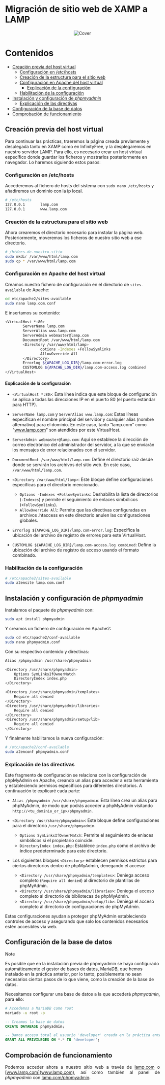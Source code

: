 # Migración de sitio web de XAMP a LAMP

<div align=center>
    <img src="./img/cover.png" alt="Cover">
</div>

# Contenidos

- [Creación previa del host virtual](#creación-previa-del-host-virtual)
  - [Configuración en /etc/hosts](#configuración-en-etchosts)
  - [Creación de la estructura para el sitio web](#creación-de-la-estructura-para-el-sitio-web)
  - [Configuración en Apache del host virtual](#configuración-en-apache-del-host-virtual)
    - [Explicación de la configuración](#explicación-de-la-configuración)
  - [Habilitación de la configuración](#habilitación-de-la-configuración)
- [Instalación y configuración de *phpmyadmin*](#instalación-y-configuración-de-phpmyadmin)
  - [Explicación de las directivas](#explicación-de-las-directivas)
- [Configuración de la base de datos](#configuración-de-la-base-de-datos)
- [Comprobación de funcionamiento](#comprobación-de-funcionamiento)


## Creación previa del host virtual

Para continuar las prácticas, traeremos la página creada previamente y desplegada tanto en XAMP como en InfinityFree, y la desplegaremos en nuestro servidor LAMP. Para ello, es necesario crear un host virtual específico donde guardar los ficheros y mostrarlos posteriormente en navegador. Lo haremos siguiendo estos pasos:

### Configuración en /etc/hosts

Accederemos al fichero de hosts del sistema con `sudo nano /etc/hosts` y añadiremos un dominio con la ip local.

```sh
# /etc/hosts
127.0.0.1       lamp.com
127.0.0.1       www.lamp.com
```

### Creación de la estructura para el sitio web

Ahora crearemos el directorio necesario para instalar la página web. Posteriormente, moveremos los ficheros de nuestro sitio web a ese directorio.

```sh
# /htdocs-de-nuestro-sitio
sudo mkdir /var/www/html/lamp.com
sudo cp * /var/www/html/lamp.com
```

### Configuración en Apache del host virtual

Creamos nuestro fichero de configuración en el directorio de `sites-available` de Apache:

```sh
cd etc/apache2/sites-available
sudo nano lamp.com.conf
```

E insertamos su contenido:

```sh
<VirtualHost *:80>
        ServerName lamp.com
        ServerAlias www.lamp.com
        ServerAdmin webmaster@lamp.com
        DocumentRoot /var/www/html/lamp.com
        <Directory /var/www/html/lamp>
                options -Indexes +FollowSymlinks
                AllowOverride All
        </Directory>
        Errorlog ${APACHE_LOG_DIR}/lamp.com-error.log
        CUSTOMLOG ${APACHE_LOG_DIR}/lamp.com-access.log combined
</VirtualHost>
```

#### Explicación de la configuración

- `<VirtualHost *:80>`: Esta línea indica que este bloque de configuración se aplica a todas las direcciones IP en el puerto 80 (el puerto estándar para HTTP).

- `ServerName lamp.com` y `ServerAlias www.lamp.com`: Estas líneas especifican el nombre principal del servidor y cualquier alias (nombre alternativo) para el dominio. En este caso, tanto "lamp.com" como "www.lamp.com" son atendidos por este VirtualHost.

- `ServerAdmin webmaster@lamp.com`: Aquí se establece la dirección de correo electrónico del administrador del servidor, a la que se enviarán los mensajes de error relacionados con el servidor.

- `DocumentRoot /var/www/html/lamp.com`: Define el directorio raíz desde donde se servirán los archivos del sitio web. En este caso, `/var/www/html/lamp.com`.

- `<Directory /var/www/html/lamp>`: Este bloque define configuraciones específicas para el directorio mencionado.
    - `Options -Indexes +FollowSymlinks`: Deshabilita la lista de directorios (`-Indexes`) y permite el seguimiento de enlaces simbólicos (`+FollowSymlinks`).
    - `AllowOverride All`: Permite que las directivas configuradas en archivos .htaccess en este directorio anulen las configuraciones globales.

- `Errorlog ${APACHE_LOG_DIR}/lamp.com-error.log`: Especifica la ubicación del archivo de registro de errores para este VirtualHost.

- `CUSTOMLOG ${APACHE_LOG_DIR}/lamp.com-access.log combined`: Define la ubicación del archivo de registro de acceso usando el formato combinado.

### Habilitación de la configuración

```sh
# /etc/apache2/sites-available
sudo a2ensite lamp.com.conf
```

## Instalación y configuración de *phpmyadmin*

Instalamos el paquete de *phpmyadmin* con:

```sh
sudo apt install phpmyadmin
```

Y creamos un fichero de configuración en Apache2:

```sh
sudo cd etc/apache2/conf-available
sudo nano phpmyadmin.conf
```

Con su respectivo contenido y directivas:

```sh
Alias /phpmyadmin /usr/share/phpmyadmin

<Directory /usr/share/phpmyadmin>
    Options SymLinksIfOwnerMatch
    DirectoryIndex index.php
</Directory>

<Directory /usr/share/phpmyadmin/templates>
    Require all denied
</Directory>
<Directory /usr/share/phpmyadmin/libraries>
    Require all denied
</Directory>
<Directory /usr/share/phpmyadmin/setup/lib>
    Require all denied
</Directory>
```

Y finalmente habilitamos la nueva configuración:

```sh
# /etc/apache2/conf-available
sudo a2enconf phpmyadmin.conf
```

### Explicación de las directivas

Este fragmento de configuración se relaciona con la configuración de phpMyAdmin en Apache, creando un alias para acceder a esta herramienta y estableciendo permisos específicos para diferentes directorios. A continuación te explicaré cada parte:

- `Alias /phpmyadmin /usr/share/phpmyadmin`: Esta línea crea un alias para phpMyAdmin, de modo que podrás acceder a phpMyAdmin visitando `http://<tu_dominio_or_ip>/phpmyadmin`.

- `<Directory /usr/share/phpmyadmin>`: Este bloque define configuraciones para el directorio `/usr/share/phpmyadmin`.
    - `Options SymLinksIfOwnerMatch`: Permite el seguimiento de enlaces simbólicos si el propietario coincide.
    - `DirectoryIndex index.php`: Establece `index.php` como el archivo de índice predeterminado para este directorio.

- Los siguientes bloques `<Directory>` establecen permisos estrictos para ciertos directorios dentro de phpMyAdmin, denegando el acceso:
    - `<Directory /usr/share/phpmyadmin/templates>`: Deniega acceso completo (`Require all denied`) al directorio de plantillas de phpMyAdmin.
    - `<Directory /usr/share/phpmyadmin/libraries>`: Deniega el acceso completo al directorio de bibliotecas de phpMyAdmin.
    - `<Directory /usr/share/phpmyadmin/setup/lib>`: Deniega el acceso completo al directorio de configuraciones de phpMyAdmin.

Estas configuraciones ayudan a proteger phpMyAdmin estableciendo controles de acceso y asegurando que solo los contenidos necesarios estén accesibles vía web.

## Configuración de la base de datos

</div>

> [!NOTE]
> Es posible que en la instalación previa de phpmyadmin se haya configurado automáticamente el gestor de bases de datos, MariaDB, que hemos instalado en la práctica anterior, por lo tanto, posiblemente no sean necesarios ciertos pasos de lo que viene, como la creación de la base de datos.

<div align=justify>

Necesitamos configurar una base de datos a la que accederá *phpmyadmin*, para ello:

```sh
# Accedemos a MariaDB como root
mariadb -u root -p
```

```sql
-- Creamos la base de datos
CREATE DATABASE phpmyadmin;

-- Damos acceso total al usuario 'developer' creado en la práctica anterior.
GRANT ALL PRIVILEGES ON *.* TO 'developer';
```

## Comprobación de funcionamiento

Podemos acceder ahora a nuestro sitio web a través de [lamp.com](lamp.com) o [www.lamp.com](www.lamp.com), así como también al panel de *phpmyadmin* con [lamp.com/phpmyadmin](lamp.com/phpmyadmin).

</div>
